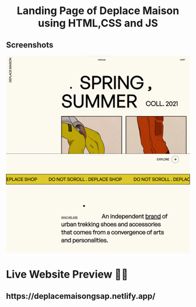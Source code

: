<h1 align="center">Landing Page of Deplace Maison using HTML,CSS and JS </h1>

<h2>Screenshots</h2>
<img src="./image.png" alt="PAGE 1" />
<img src="./image-1.png" alt="PAGE 2" />

<h1>Live Website Preview 😶‍🌫️</h1>
<h2>https://deplacemaisongsap.netlify.app/</h2>
